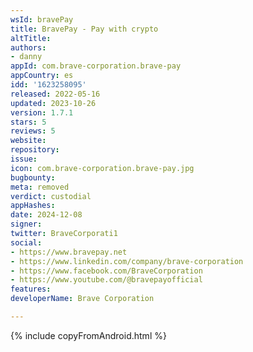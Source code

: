 ```yaml
---
wsId: bravePay
title: BravePay - Pay with crypto
altTitle: 
authors:
- danny
appId: com.brave-corporation.brave-pay
appCountry: es
idd: '1623258095'
released: 2022-05-16
updated: 2023-10-26
version: 1.7.1
stars: 5
reviews: 5
website: 
repository: 
issue: 
icon: com.brave-corporation.brave-pay.jpg
bugbounty: 
meta: removed
verdict: custodial
appHashes: 
date: 2024-12-08
signer: 
twitter: BraveCorporati1
social:
- https://www.bravepay.net
- https://www.linkedin.com/company/brave-corporation
- https://www.facebook.com/BraveCorporation
- https://www.youtube.com/@bravepayofficial
features: 
developerName: Brave Corporation

---
```


{% include copyFromAndroid.html %}
